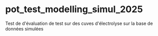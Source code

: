# pot_test_modelling_simul_2025


Test de d'évaluation de test sur des cuves d'électrolyse sur la base de données simulées
